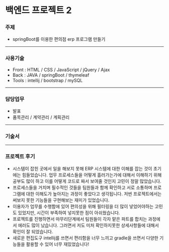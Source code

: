 # 백엔드 프로젝트 2

### 주제
- springBoot를 이용한 편의점 erp 프로그램 만들기
- - - -
### 사용기술
- Front : HTML / CSS / JavaScript / jQuery / Ajax
- Back : JAVA / springBoot / thymeleaf
- Tools : intellij / bootstrap / mySQL
- - - -
### 담당업무
- 발표 
- 품목관리 / 계약관리 / 계획관리
- - - -
### 기술서

- - - -
### 프로젝트 후기
- 시스템이 잡힌 곳에서 일을 해보지 못해 ERP 시스템에 대한 이해를 잡는 것이 초기에는 힘들었습니다. 업무 프로세스들을 어떻게 흘러가는가에 대해서 이해하기 위해 공부도 많이 하고 이를 어떻게 코드로 짜서 보여줄 것인지 고민이 정말 많았습니다.
- 프로세스들을 거치며 필수적인 것들을 팀원들과 함께 확인하고 서로 소통하며 프로그램에 대한 이해도가 높아지는 과정이 좋았다고 생각됩니다. 저번 프로젝트에서는 써보지 못한 기능들을 구현해보는 재미가 있었습니다.
- 이용자가 업무를 수행함에 있어 편의성을 위해 필터링을 더 많이 넣었어야하는 고민도 있었지만, 시간이 부족하여 넣지못한 점이 아쉬웠습니다.
- 프로젝트를 진행하면서 마무리단계에서 팀원들이 각자 맡은 파트를 합치는 과정에서 에러도 많이 났습니다. 그러면서 저도 미처 확인하지못한 상세사항들에 대해서 확인이 잘 되었습니다.
- 새로운 편집도구 intellij를 쓰면서 편리함을 너무 느끼고 gradle을 쓰면서 다양한 기능들을 활용할 수 있어 너무 재밌었습니다!
